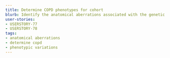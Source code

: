 ```yaml
---
title: Determine COPD phenotypes for cohort
blurb: Identify the anatomical aberrations associated with the genetic and phenotypic variations extracted by machine-learning models
user-stories:
- USERSTORY-77
- USERSTORY-78
tags:
- anatomical aberrations
- determine copd
- phenotypic variations
---
```

